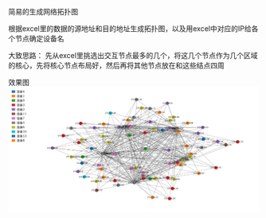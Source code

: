 简易的生成网络拓扑图

根据excel里的数据的源地址和目的地址生成拓扑图，以及用excel中对应的IP给各个节点确定设备名

大致思路：
先从excel里挑选出交互节点最多的几个，将这几个节点作为几个区域的核心，先将核心节点布局好，然后再将其他节点放在和这些结点四周

效果图
![NTD.png](NTD.png)
